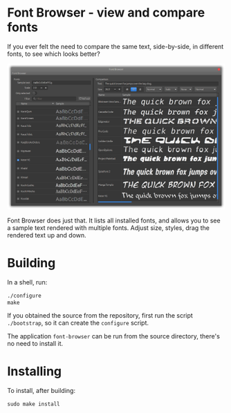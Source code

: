 Font Browser - view and compare fonts
=========================================================

If you ever felt the need to compare the same text, side-by-side, in different fonts, to
see which looks better?

![Font Browser main window](resources/screenshots/font-browser.png)

Font Browser does just that. It lists all installed fonts, and allows you to see a sample text
rendered with multiple fonts. Adjust size, styles, drag the rendered text up and down.


Building
========


In a shell, run:

    ./configure
    make

If you obtained the source from the repository, first run the script `./bootstrap`, so it
can create the `configure` script.

The application `font-browser` can be run from the source directory, there's no need to
install it.


Installing
==========

To install, after building:

    sudo make install


